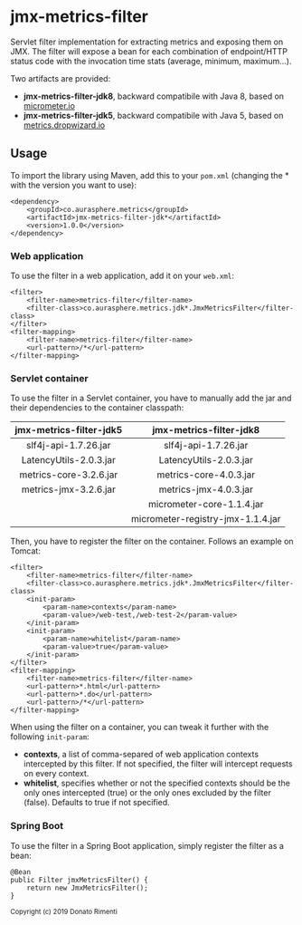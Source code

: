 # jmx-metrics-filter

Servlet filter implementation for extracting metrics and exposing them on JMX. The filter will expose a bean for each combination of endpoint/HTTP status code with the invocation time stats (average, minimum, maximum...). 

Two artifacts are provided:
 - **jmx-metrics-filter-jdk8**, backward compatibile with Java 8, based on [micrometer.io](http://micrometer.io)
 - **jmx-metrics-filter-jdk5**, backward compatibile with Java 5, based on [metrics.dropwizard.io](https://metrics.dropwizard.io)
 
## Usage
To import the library using Maven, add this to your `pom.xml` (changing the * with the version you want to use):
 
    <dependency>
        <groupId>co.aurasphere.metrics</groupId>
        <artifactId>jmx-metrics-filter-jdk*</artifactId>
        <version>1.0.0</version>
    </dependency>
 
### Web application
To use the filter in a web application, add it on your `web.xml`:
 
    <filter>
        <filter-name>metrics-filter</filter-name>
        <filter-class>co.aurasphere.metrics.jdk*.JmxMetricsFilter</filter-class>
    </filter>
    <filter-mapping>
        <filter-name>metrics-filter</filter-name>
        <url-pattern>/*</url-pattern>
    </filter-mapping>
 
 ### Servlet container
 To use the filter in a Servlet container, you have to manually add the jar and their dependencies to the container classpath:
 
 | jmx-metrics-filter-jdk5 | jmx-metrics-filter-jdk8 |
|:-------------:|:-------------:|
| slf4j-api-1.7.26.jar | slf4j-api-1.7.26.jar |
| LatencyUtils-2.0.3.jar | LatencyUtils-2.0.3.jar |
| metrics-core-3.2.6.jar | metrics-core-4.0.3.jar |
| metrics-jmx-3.2.6.jar | metrics-jmx-4.0.3.jar |
| | micrometer-core-1.1.4.jar |
| | micrometer-registry-jmx-1.1.4.jar |
 
 Then, you have to register the filter on the container. Follows an example on Tomcat:
 
    <filter>
        <filter-name>metrics-filter</filter-name>
        <filter-class>co.aurasphere.metrics.jdk*.JmxMetricsFilter</filter-class>
        <init-param>
            <param-name>contexts</param-name>
            <param-value>/web-test,/web-test-2</param-value>
        </init-param>
        <init-param>
            <param-name>whitelist</param-name>
            <param-value>true</param-value>
        </init-param>
    </filter>
    <filter-mapping>
        <filter-name>metrics-filter</filter-name>
        <url-pattern>*.html</url-pattern>
        <url-pattern>*.do</url-pattern>
        <url-pattern>/*</url-pattern>
    </filter-mapping>
    
When using the filter on a container, you can tweak it further with the following `init-param`:
 - **contexts**, a list of comma-separed of web application contexts intercepted by this filter. If not specified, the filter will intercept requests on every context.
 - **whitelist**, specifies whether or not the specified contexts should be the only ones intercepted (true) or the only ones excluded by the filter (false). Defaults to true if not specified.

 ### Spring Boot
 To use the filter in a Spring Boot application, simply register the filter as a bean:
 
    @Bean
    public Filter jmxMetricsFilter() {
        return new JmxMetricsFilter();
    }

<sub>Copyright (c) 2019 Donato Rimenti</sub>
